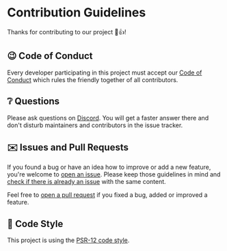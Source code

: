 # Contribution Guidelines
Thanks for contributing to our project 🎉👍!

## 😉 Code of Conduct
Every developer participating in this project must accept our [Code of Conduct](CODE_OF_CONDUCT.md) which rules the friendly together of all contributors.

## ❔ Questions
Please ask questions on [Discord](https://discord.gg/t4Kg4j3829). You will get a faster answer there and don't disturb maintainers and contributors in the issue tracker.

## ✉️ Issues and Pull Requests
If you found a bug or have an idea how to improve or add a new feature, you're welcome to [open an issue](https://github.com/survanetwork/FancyGenerators/issues/new). Please keep those guidelines in mind and [check if there is already an issue](https://github.com/survanetwork/FancyGenerators/issues) with the same content.

Feel free to [open a pull request](https://github.com/survanetwork/FancyGenerators/compare) if you fixed a bug, added or improved a feature.

## 🎨 Code Style
This project is using the [PSR-12 code style](https://www.php-fig.org/psr/psr-12/).
